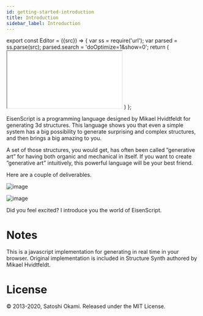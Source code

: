```yaml
---
id: getting-started-introduction
title: Introduction
sidebar_label: Introduction
---
```


export const Editor = ({src}) => {
  var ss = require('url');
  var parsed = ss.parse(src);
  parsed.search = 'doOptimize=1&show=0';
  return (
    <iframe class="demo" src={ss.format(parsed)}></iframe>
  )
};


EisenScript is a programming language designed by Mikael Hvidtfeldt for generating 3d structures. This language shows you that even a simple system has a big possibility to generate surprising and complex structures, and then brings a big amazing to you.

<Editor src="https://after12am.github.io/eisenscript-editor/#B/hZDtCsIgFIb/exXvDSg6kOpyjFkLGoTbwCbee0dblMvaD784j895NaCbLCQGM0KKPQYooRHhGsbcdLW0QW98a29jh0YiMCAQJcVOw81QEkc6HLKG6gYked4HTs70lsXFlE8fAkWtVF49oDGnKeLsLu1vhP9F+LaFl5aFUULmehr3epgKsg5TItUwFeQrzKue2NzJV9+0Qmo/80b4toWXlvgA"/>

A set of those structures, you would get, has often been called ”generative art” for having both organic and mechanical in itself. If you want to create ”generative art” intuitively, this powerful language will be your best friend.

Here are a couple of deliverables.

![image](/img/octopod.png)

![image](/img/flaming-fuzzball.png)

Did you feel excited? I introduce you the world of EisenScript.


# Notes

This is a javascript implementation for generating in real time in your browser. Original implementation is included in Structure Synth authored by Mikael Hvidtfeldt.

# License

© 2013-2020, Satoshi Okami. Released under the MIT License.
